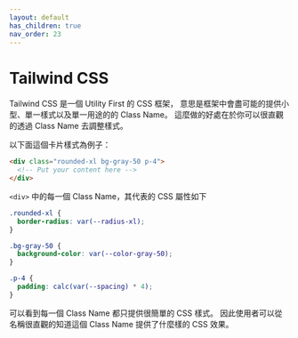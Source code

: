 ```yaml
---
layout: default
has_children: true
nav_order: 23
---
```


# Tailwind CSS

Tailwind CSS 是一個 Utility First 的 CSS 框架，
意思是框架中會盡可能的提供小型、單一樣式以及單一用途的的 Class Name。
這麼做的好處在於你可以很直觀的透過 Class Name 去調整樣式。

以下面這個卡片樣式為例子：

```html
<div class="rounded-xl bg-gray-50 p-4">
  <!-- Put your content here -->
</div>
```

`<div>` 中的每一個 Class Name，其代表的 CSS 屬性如下

```css
.rounded-xl {
  border-radius: var(--radius-xl);
}

.bg-gray-50 {
  background-color: var(--color-gray-50);
}

.p-4 {
  padding: calc(var(--spacing) * 4);
}
```

可以看到每一個 Class Name 都只提供很簡單的 CSS 樣式。
因此使用者可以從名稱很直觀的知道這個 Class Name 提供了什麼樣的 CSS 效果。
